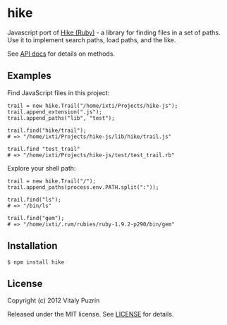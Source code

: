 hike
====

Javascript port of [Hike (Ruby)][hike] - a library for finding files in a set
of paths. Use it to implement search paths, load paths, and the like.

See [API docs][apidoc] for details on methods.


Examples
--------

Find JavaScript files in this project:

    trail = new hike.Trail("/home/ixti/Projects/hike-js");
    trail.append_extension(".js");
    trail.append_paths("lib", "test");

    trail.find("hike/trail");
    # => "/home/ixti/Projects/hike-js/lib/hike/trail.js"

    trail.find "test_trail"
    # => "/home/ixti/Projects/hike-js/test/test_trail.rb"

Explore your shell path:

    trail = new hike.Trail("/");
    trail.append_paths(process.env.PATH.split(":"));

    trail.find("ls");
    # => "/bin/ls"

    trail.find("gem");
    # => "/home/ixti/.rvm/rubies/ruby-1.9.2-p290/bin/gem"


Installation
------------

    $ npm install hike


License
-------

Copyright (c) 2012 Vitaly Puzrin

Released under the MIT license. See [LICENSE][license] for details.


[hike]:     https://github.com/sstephenson/hike/
[apidoc]:   http://nodeca.github.com/hike-js/
[license]:  https://raw.github.com/nodeca/hike-js/master/LICENSE
